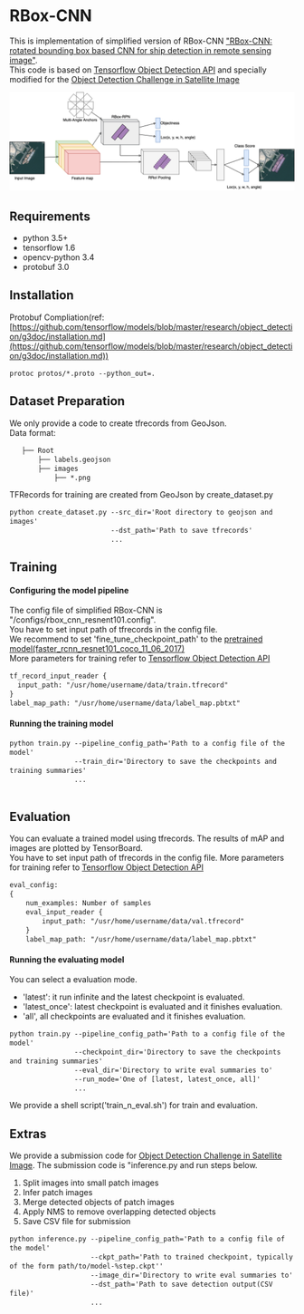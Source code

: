 # RBox-CNN

This is implementation of simplified version of RBox-CNN ["RBox-CNN: rotated bounding box based CNN for ship detection in remote sensing image"](https://dl.acm.org/citation.cfm?id=3274915).  
This code is based on [Tensorflow Object Detection API](https://github.com/tensorflow/models/tree/master/research/object_detection) and specially modified for the [Object Detection Challenge in Satellite Image](https://dacon.io/agreement10)

![simplified RBox CNN](figures/simplified-RBox-CNN.png)

## Requirements
- python 3.5+ 
- tensorflow 1.6
- opencv-python 3.4
- protobuf 3.0

## Installation
Protobuf Compliation(ref: [https://github.com/tensorflow/models/blob/master/research/object_detection/g3doc/installation.md](https://github.com/tensorflow/models/blob/master/research/object_detection/g3doc/installation.md))
```
protoc protos/*.proto --python_out=.
```

## Dataset Preparation
We only provide a code to create tfrecords from GeoJson.  
Data format:
```  
   ├── Root
       ├── labels.geojson    
       ├── images  
           ├── *.png    
```

TFRecords for training are created from GeoJson by create_dataset.py
```
python create_dataset.py --src_dir='Root directory to geojson and images'
                         --dst_path='Path to save tfrecords'
                         ...
```


## Training
#### Configuring the model pipeline
The config file of simplified RBox-CNN is "/configs/rbox_cnn_resnent101.config".  
You have to set input path of tfrecords in the config file.   
We recommend to set 'fine_tune_checkpoint_path' to the [pretrained model(faster_rcnn_resnet101_coco_11_06_2017)](http://storage.googleapis.com/download.tensorflow.org/models/object_detection/faster_rcnn_resnet101_coco_11_06_2017.tar.gz)  
More parameters for training refer to [Tensorflow Object Detection API](https://github.com/tensorflow/models/blob/master/research/object_detection/g3doc/configuring_jobs.md)

```
tf_record_input_reader {
  input_path: "/usr/home/username/data/train.tfrecord"
}
label_map_path: "/usr/home/username/data/label_map.pbtxt"
```

#### Running the training model 
```
python train.py --pipeline_config_path='Path to a config file of the model'
                --train_dir='Directory to save the checkpoints and training summaries'
                ...
                
```

## Evaluation
You can evaluate a trained model using tfrecords. The results of mAP and images are plotted by TensorBoard.   
You have to set input path of tfrecords in the config file.
More parameters for training refer to [Tensorflow Object Detection API](https://github.com/tensorflow/models/blob/master/research/object_detection/g3doc/configuring_jobs.md)

```
eval_config:
{
    num_examples: Number of samples 
    eval_input_reader {
        input_path: "/usr/home/username/data/val.tfrecord"
    }
    label_map_path: "/usr/home/username/data/label_map.pbtxt"
```

#### Running the evaluating model 
You can select a evaluation mode.
 - 'latest': it run infinite and the latest checkpoint is evaluated.
 - 'latest_once': latest checkpoint is evaluated and it finishes evaluation.
 - 'all', all checkpoints are evaluated and it finishes evaluation.
```
python train.py --pipeline_config_path='Path to a config file of the model'
                --checkpoint_dir='Directory to save the checkpoints and training summaries'
                --eval_dir='Directory to write eval summaries to'
                --run_mode='One of [latest, latest_once, all]'
                ...               
```

We provide a shell script('train_n_eval.sh') for train and evaluation.


## Extras
We provide a submission code for [Object Detection Challenge in Satellite Image](https://dacon.io/agreement10).
The submission code is "inference.py and run steps below.
1. Split images into small patch images
2. Infer patch images
3. Merge detected objects of patch images
4. Apply NMS to remove overlapping detected objects
5. Save CSV file for submission

```
python inference.py --pipeline_config_path='Path to a config file of the model'
                    --ckpt_path='Path to trained checkpoint, typically of the form path/to/model-%step.ckpt''
                    --image_dir='Directory to write eval summaries to'
                    --dst_path='Path to save detection output(CSV file)'
                    ...               
```
